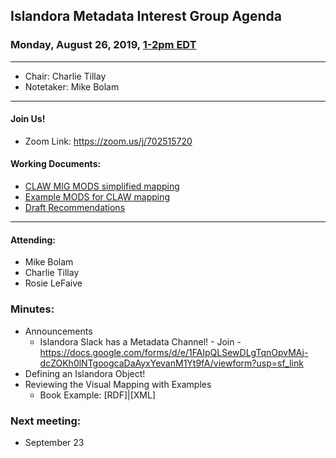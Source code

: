 ## Islandora Metadata Interest Group Agenda
### Monday, August 26, 2019, [1-2pm EDT](http://www.thetimezoneconverter.com/?t=1%20pm&tz=Toronto&)

---
* Chair: Charlie Tillay
* Notetaker: Mike Bolam
---

#### Join Us!
* Zoom Link: https://zoom.us/j/702515720

#### Working Documents:
* [CLAW MIG MODS simplified mapping](https://docs.google.com/spreadsheets/d/18u2qFJ014IIxlVpM3JXfDEFccwBZcoFsjbBGpvL0jJI/edit#gid=0)
* [Example MODS for CLAW mapping](https://docs.google.com/spreadsheets/d/1C2Xie7HUDSgRT5v4ldoJvlNdoXz2GHAPvL3PE3TOKW8/edit#gid=1829081124)
* [Draft Recommendations](https://docs.google.com/document/d/15qSO9YcALtYSqd6CUuGx0t8FwUJ5pPwVPz0PA5rU898/edit#heading=h.f9r6knw0rjvu)
---

#### Attending:
* Mike Bolam
* Charlie Tillay
* Rosie LeFaive


### Minutes:
* Announcements
  * Islandora Slack has a Metadata Channel! - Join - https://docs.google.com/forms/d/e/1FAIpQLSewDLgTqnOpvMAj-dcZOKh0lNTgoogcaDaAyxYevanM1Yt9fA/viewform?usp=sf_link
* Defining an Islandora Object!
* Reviewing the Visual Mapping with Examples
  * Book Example: [RDF]|[XML]

### Next meeting:
* September 23
